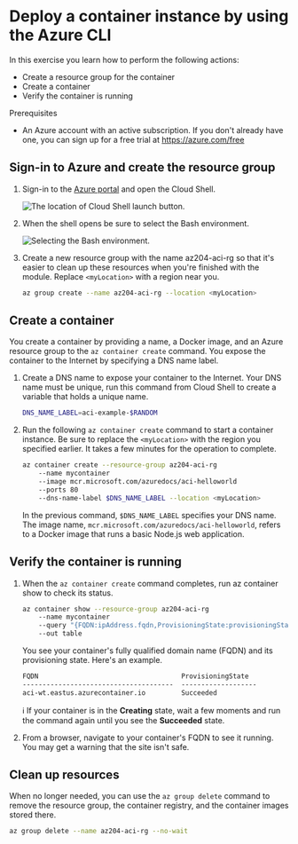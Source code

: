 # Deploy a container instance by using the Azure CLI

In this exercise you learn how to perform the following actions:

- Create a resource group for the container
- Create a container
- Verify the container is running

Prerequisites

- An Azure account with an active subscription. If you don't already have one, you can sign up for a free trial at <https://azure.com/free>

## Sign-in to Azure and create the resource group

1. Sign-in to the [Azure portal](https://portal.azure.com/) and open the Cloud Shell.

   ![The location of Cloud Shell launch button.](https://learn.microsoft.com/en-us/training/wwl-azure/create-run-container-images-azure-container-instances/media/cloud-shell-menu.png)

1. When the shell opens be sure to select the Bash environment.

   ![Selecting the Bash environment.](https://learn.microsoft.com/en-us/training/wwl-azure/create-run-container-images-azure-container-instances/media/shell-bash-selection.png)

1. Create a new resource group with the name az204-aci-rg so that it's easier to clean up these resources when you're finished with the module. Replace `<myLocation>` with a region near you.

   ```sh
   az group create --name az204-aci-rg --location <myLocation>
   ```

## Create a container

You create a container by providing a name, a Docker image, and an Azure resource group to the `az container create` command. You expose the container to the Internet by specifying a DNS name label.

1. Create a DNS name to expose your container to the Internet. Your DNS name must be unique, run this command from Cloud Shell to create a variable that holds a unique name.

   ```sh
   DNS_NAME_LABEL=aci-example-$RANDOM
   ```

1. Run the following `az container create` command to start a container instance. Be sure to replace the `<myLocation>` with the region you specified earlier. It takes a few minutes for the operation to complete.

   ```sh
   az container create --resource-group az204-aci-rg
       --name mycontainer
       --image mcr.microsoft.com/azuredocs/aci-helloworld
       --ports 80
       --dns-name-label $DNS_NAME_LABEL --location <myLocation>
   ```

   In the previous command, `$DNS_NAME_LABEL` specifies your DNS name. The image name, `mcr.microsoft.com/azuredocs/aci-helloworld`, refers to a Docker image that runs a basic Node.js web application.

## Verify the container is running

1. When the `az container create` command completes, run az container show to check its status.

   ```sh
   az container show --resource-group az204-aci-rg
       --name mycontainer
       --query "{FQDN:ipAddress.fqdn,ProvisioningState:provisioningState}"
       --out table
   ```

   You see your container's fully qualified domain name (FQDN) and its provisioning state. Here's an example.

   ```txt
   FQDN                                    ProvisioningState
   --------------------------------------  -------------------
   aci-wt.eastus.azurecontainer.io         Succeeded
   ```

   :information_source: If your container is in the **Creating** state, wait a few moments and run the command again until you see the **Succeeded** state.

1. From a browser, navigate to your container's FQDN to see it running. You may get a warning that the site isn't safe.

## Clean up resources

When no longer needed, you can use the `az group delete` command to remove the resource group, the container registry, and the container images stored there.

```sh
az group delete --name az204-aci-rg --no-wait
```
